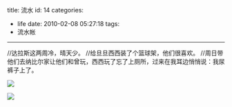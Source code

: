 title: 流水
id: 14
categories:
  - life
date: 2010-02-08 05:27:18
tags:
  - 流水帐
---


//达拉斯这两周冷，晴天少。
//给旦旦西西装了个篮球架，他们很喜欢。
//周日带他们去纳比尔家让他们和曾玩，西西玩了忘了上厕所，过来在我耳边悄悄说：我尿裤子上了。

[![](http://papasocean.files.wordpress.com/2010/02/img_6316.jpg?w=199)](http://papasocean.files.wordpress.com/2010/02/img_6316.jpg?w=199)

[![](http://papasocean.files.wordpress.com/2010/02/img_6358.jpg?w=300)](http://papasocean.files.wordpress.com/2010/02/img_6358.jpg?w=300)
